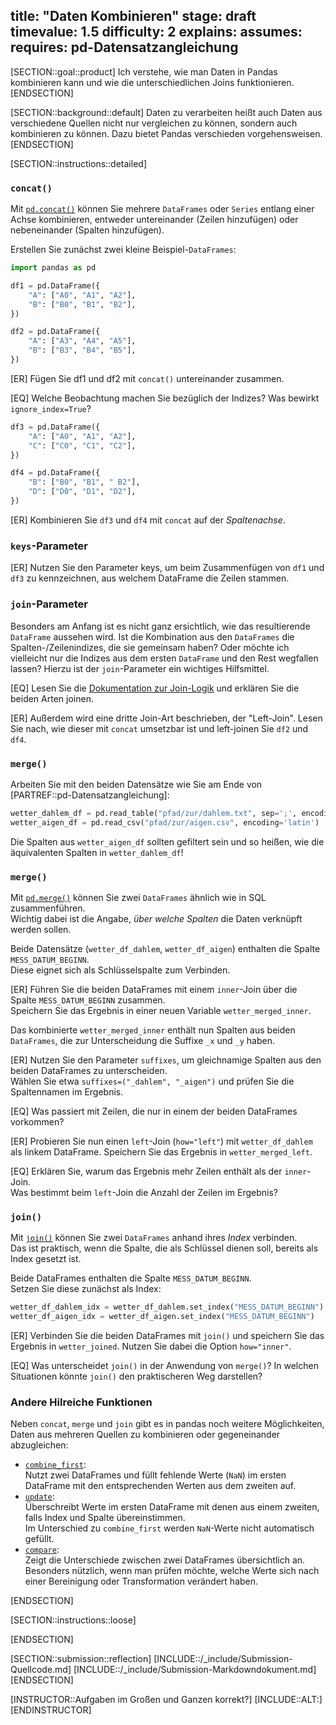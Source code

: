 title: "Daten Kombinieren"
stage: draft
timevalue: 1.5
difficulty: 2
explains:
assumes:
requires: pd-Datensatzangleichung
---

[SECTION::goal::product]
Ich verstehe, wie man Daten in Pandas kombinieren kann und wie die unterschiedlichen Joins 
funktionieren.
[ENDSECTION]


[SECTION::background::default]
Daten zu verarbeiten heißt auch Daten aus verschiedene Quellen nicht nur vergleichen zu können,
sondern auch kombinieren zu können.
Dazu bietet Pandas verschieden vorgehensweisen.
[ENDSECTION]


[SECTION::instructions::detailed]
### `concat()`

Mit [`pd.concat()`](https://pandas.pydata.org/pandas-docs/stable/reference/api/pandas.concat.html)
können Sie mehrere `DataFrames` oder `Series` entlang einer Achse kombinieren, entweder untereinander (Zeilen hinzufügen) oder nebeneinander (Spalten hinzufügen).  

Erstellen Sie zunächst zwei kleine Beispiel-`DataFrames`:  

```python
import pandas as pd

df1 = pd.DataFrame({
    "A": ["A0", "A1", "A2"],
    "B": ["B0", "B1", "B2"],
})

df2 = pd.DataFrame({
    "A": ["A3", "A4", "A5"],
    "B": ["B3", "B4", "B5"],
})
```

[ER] Fügen Sie df1 und df2 mit `concat()` untereinander zusammen.

[EQ] Welche Beobachtung machen Sie bezüglich der Indizes?
Was bewirkt `ignore_index=True`?

```python
df3 = pd.DataFrame({
    "A": ["A0", "A1", "A2"],
    "C": ["C0", "C1", "C2"],
})

df4 = pd.DataFrame({
    "B": ["B0", "B1", " B2"],
    "D": ["D0", "D1", "D2"],
})
```

[ER] Kombinieren Sie `df3` und `df4` mit `concat` auf der _Spaltenachse_.


### `keys`-Parameter

[ER] Nutzen Sie den Parameter keys, um beim Zusammenfügen von `df1` und `df3` zu kennzeichnen, aus
welchem DataFrame die Zeilen stammen.


### `join`-Parameter

Besonders am Anfang ist es nicht ganz ersichtlich, wie das resultierende `DataFrame` aussehen wird.
Ist die Kombination aus den `DataFrames` die Spalten-/Zeilenindizes, die sie gemeinsam haben?
Oder möchte ich vielleicht nur die Indizes aus dem ersten `DataFrame` und den Rest wegfallen lassen?
Hierzu ist der `join`-Parameter ein wichtiges Hilfsmittel.

[EQ] Lesen Sie die 
[Dokumentation zur Join-Logik](https://pandas.pydata.org/pandas-docs/stable/user_guide/merging.html#joining-logic-of-the-resulting-axis)
und erklären Sie die beiden Arten joinen.

[ER] Außerdem wird eine dritte Join-Art beschrieben, der "Left-Join".
Lesen Sie nach, wie dieser mit `concat` umsetzbar ist und left-joinen Sie `df2` und `df4`.


### `merge()`

Arbeiten Sie mit den beiden Datensätze wie Sie am Ende von [PARTREF::pd-Datensatzangleichung]:
```python
wetter_dahlem_df = pd.read_table("pfad/zur/dahlem.txt", sep=';', encoding='latin')
wetter_aigen_df = pd.read_csv("pfad/zur/aigen.csv", encoding='latin')
```
<!--TODO_2_SAKA vorgeben -->

Die Spalten aus `wetter_aigen_df` sollten gefiltert sein und so heißen, wie die äquivalenten Spalten
in `wetter_dahlem_df`!

### `merge()`

Mit [`pd.merge()`](https://pandas.pydata.org/pandas-docs/stable/reference/api/pandas.merge.html) 
können Sie zwei `DataFrames` ähnlich wie in SQL zusammenführen.  
Wichtig dabei ist die Angabe, *über welche Spalten* die Daten verknüpft werden sollen.  

Beide Datensätze (`wetter_df_dahlem`, `wetter_df_aigen`) enthalten die Spalte `MESS_DATUM_BEGINN`.  
Diese eignet sich als Schlüsselspalte zum Verbinden.

[ER] Führen Sie die beiden DataFrames mit einem `inner`-Join über die Spalte `MESS_DATUM_BEGINN` zusammen.  
Speichern Sie das Ergebnis in einer neuen Variable `wetter_merged_inner`.

Das kombinierte `wetter_merged_inner` enthält nun Spalten aus beiden `DataFrames`, die zur
Unterscheidung die Suffixe `_x` und `_y` haben.

[ER] Nutzen Sie den Parameter `suffixes`, um gleichnamige Spalten aus den beiden DataFrames zu unterscheiden.  
Wählen Sie etwa `suffixes=("_dahlem", "_aigen")` und prüfen Sie die Spaltennamen im Ergebnis.  

[EQ] Was passiert mit Zeilen, die nur in einem der beiden DataFrames vorkommen?  

[ER] Probieren Sie nun einen `left`-Join (`how="left"`) mit `wetter_df_dahlem` als 
linkem DataFrame.
Speichern Sie das Ergebnis in `wetter_merged_left`.  

[EQ] Erklären Sie, warum das Ergebnis mehr Zeilen enthält als der `inner`-Join.  
Was bestimmt beim `left`-Join die Anzahl der Zeilen im Ergebnis?  

### `join()`

Mit [`join()`](https://pandas.pydata.org/pandas-docs/stable/reference/api/pandas.DataFrame.join.html) 
können Sie zwei `DataFrames` anhand ihres *Index* verbinden.  
Das ist praktisch, wenn die Spalte, die als Schlüssel dienen soll, bereits als Index gesetzt ist.  

Beide DataFrames enthalten die Spalte `MESS_DATUM_BEGINN`.  
Setzen Sie diese zunächst als Index:  

```python
wetter_df_dahlem_idx = wetter_df_dahlem.set_index("MESS_DATUM_BEGINN")
wetter_df_aigen_idx = wetter_df_aigen.set_index("MESS_DATUM_BEGINN")
```

[ER] Verbinden Sie die beiden DataFrames mit `join()` und speichern Sie das Ergebnis in `wetter_joined`.
Nutzen Sie dabei die Option `how="inner"`.

[EQ] Was unterscheidet `join()` in der Anwendung von `merge()`?
In welchen Situationen könnte `join()` den praktischeren Weg darstellen?

### Andere Hilreiche Funktionen

Neben `concat`, `merge` und `join` gibt es in pandas noch weitere Möglichkeiten, 
Daten aus mehreren Quellen zu kombinieren oder gegeneinander abzugleichen:  

- [`combine_first`](https://pandas.pydata.org/pandas-docs/stable/reference/api/pandas.DataFrame.combine_first.html):  
  Nutzt zwei DataFrames und füllt fehlende Werte (`NaN`) im ersten DataFrame mit den 
  entsprechenden Werten aus dem zweiten auf.  
- [`update`](https://pandas.pydata.org/pandas-docs/stable/reference/api/pandas.DataFrame.update.html):  
  Überschreibt Werte im ersten DataFrame mit denen aus einem zweiten, falls Index und Spalte übereinstimmen.  
  Im Unterschied zu `combine_first` werden `NaN`-Werte nicht automatisch gefüllt.  
- [`compare`](https://pandas.pydata.org/pandas-docs/stable/reference/api/pandas.DataFrame.compare.html):  
  Zeigt die Unterschiede zwischen zwei DataFrames übersichtlich an.  
  Besonders nützlich, wenn man prüfen möchte, welche Werte sich nach einer Bereinigung oder Transformation verändert haben.  

[ENDSECTION]

[SECTION::instructions::loose]

[ENDSECTION]

[SECTION::submission::reflection]
[INCLUDE::/_include/Submission-Quellcode.md]
[INCLUDE::/_include/Submission-Markdowndokument.md]
[ENDSECTION]


[INSTRUCTOR::Aufgaben im Großen und Ganzen korrekt?]
[INCLUDE::ALT:]
[ENDINSTRUCTOR]